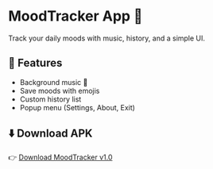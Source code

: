 # MoodTracker App 📱
Track your daily moods with music, history, and a simple UI.

## 🚀 Features
- Background music 🎵
- Save moods with emojis
- Custom history list
- Popup menu (Settings, About, Exit)

## ⬇️ Download APK
👉 [Download MoodTracker v1.0](https://github.com/Dheeraj1Pawar/Mood-Tracker-app/MoodTracker.apk)
